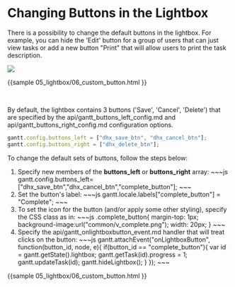 Changing Buttons in the Lightbox
============================================
There is a possibility to change the default buttons in the lightbox. For example, you can hide the 'Edit' button for a group of users that can just view tasks or add a new button "Print" that will allow users
to print the task description. 

<img src="desktop/complete_button.png"/>


{{sample
	05_lightbox/06_custom_button.html
}}


<br>

By default, the lightbox contains 3 buttons ('Save', 'Cancel', 'Delete') that are specified by the api/gantt_buttons_left_config.md and api/gantt_buttons_right_config.md configuration options.

~~~js
gantt.config.buttons_left = ["dhx_save_btn", "dhx_cancel_btn"];
gantt.config.buttons_right = ["dhx_delete_btn"];
~~~

To change the default sets of buttons, follow the steps below:

<ol>
	<li>Specify new members of the <b>buttons_left</b> or  <b>buttons_right</b> array:
~~~js
gantt.config.buttons_left=["dhx_save_btn","dhx_cancel_btn","complete_button"];
~~~
</li>
	<li>Set the button's label:
~~~js
gantt.locale.labels["complete_button"] = "Complete";
~~~
</li>
	<li>To set the icon for the button (and/or apply some other styling), specify the CSS class as in:
~~~js
.complete_button{
	margin-top: 1px;
    background-image:url("common/v_complete.png");
    width: 20px;
}
~~~
</li>
	<li>Specify the  api/gantt_onlightboxbutton_event.md handler that will treat clicks on the button:
~~~js
gantt.attachEvent("onLightboxButton", function(button_id, node, e){
	if(button_id == "complete_button"){
    	var id = gantt.getState().lightbox;
        gantt.getTask(id).progress = 1;
        gantt.updateTask(id);
        gantt.hideLightbox();
    }
});
~~~
</li>
</ol>

{{sample
	05_lightbox/06_custom_button.html
}}